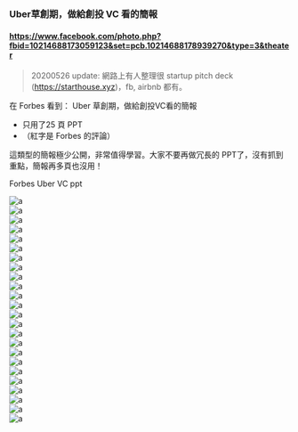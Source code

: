 ### Uber草創期，做給創投 VC 看的簡報
#### https://www.facebook.com/photo.php?fbid=10214688173059123&set=pcb.10214688178939270&type=3&theater

> 20200526 update: 網路上有人整理很 startup pitch deck (https://starthouse.xyz)，fb, airbnb 都有。

在 Forbes 看到： Uber 草創期，做給創投VC看的簡報
- 只用了25 頁 PPT
- （紅字是 Forbes 的評論）

這類型的簡報極少公開，非常值得學習。大家不要再做冗長的 PPT了，沒有抓到重點，簡報再多頁也沒用！

Forbes Uber VC ppt  

![a](./assets/img/Uber_slide_01.jpg)   
![a](./assets/img/Uber_slide_02.jpg)  
![a](./assets/img/Uber_slide_03.jpg)  
![a](./assets/img/Uber_slide_04.jpg)  
![a](./assets/img/Uber_slide_05.jpg)  
![a](./assets/img/Uber_slide_06.jpg)  
![a](./assets/img/Uber_slide_07.jpg)  
![a](./assets/img/Uber_slide_08.jpg)  
![a](./assets/img/Uber_slide_09.jpg)  
![a](./assets/img/Uber_slide_10.jpg)  
![a](./assets/img/Uber_slide_12.jpg)  
![a](./assets/img/Uber_slide_13.jpg)  
![a](./assets/img/Uber_slide_14.jpg)  
![a](./assets/img/Uber_slide_15.jpg)  
![a](./assets/img/Uber_slide_16.jpg)  
![a](./assets/img/Uber_slide_17.jpg)  
![a](./assets/img/Uber_slide_18.jpg)  
![a](./assets/img/Uber_slide_19.jpg)  
![a](./assets/img/Uber_slide_20.jpg)  
![a](./assets/img/Uber_slide_21.jpg)  
![a](./assets/img/Uber_slide_22.jpg)  
![a](./assets/img/Uber_slide_23.jpg)  
![a](./assets/img/Uber_slide_24.jpg)  
![a](./assets/img/Uber_slide_25.jpg)  